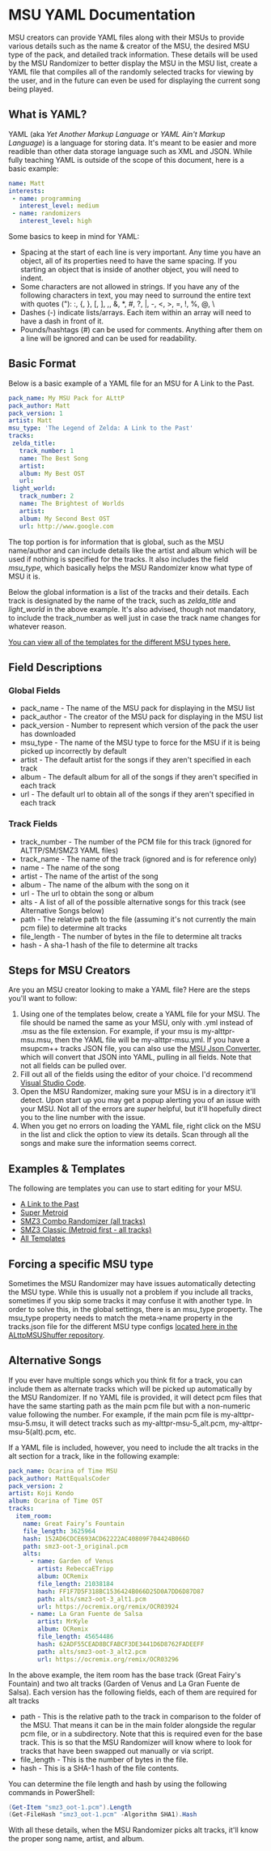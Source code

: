 # MSU YAML Documentation
MSU creators can provide YAML files along with their MSUs to provide various details such as the name & creator of the MSU, the desired MSU type of the pack, and detailed track information. These details will be used by the MSU Randomizer to better display the MSU in the MSU list, create a YAML file that compiles all of the randomly selected tracks for viewing by the user, and in the future can even be used for displaying the current song being played.

## What is YAML?

YAML (aka *Yet Another Markup Language* or *YAML Ain't Markup Language*) is a language for storing data. It's meant to be easier and more readible than other data storage language such as XML and JSON. While fully teaching YAML is outside of the scope of this document, here is a basic example:

```YAML
name: Matt
interests:
 - name: programming
   interest_level: medium
 - name: randomizers
   interest_level: high
```

Some basics to keep in mind for YAML:

 - Spacing at the start of each line is very important. Any time you have an object, all of its properties need to have the same spacing. If you starting an object that is inside of another object, you will need to indent.
 - Some characters are not allowed in strings. If you have any of the following characters in text, you may need to surround the entire text with quotes ("): :, {, }, [, ], ,, &, *, #, ?, |, -, <, >, =, !, %, @, \
 - Dashes (-) indicate lists/arrays. Each item within an array will need to have a dash in front of it.
 - Pounds/hashtags (#) can be used for comments. Anything after them on a line will be ignored and can be used for readability.

 ## Basic Format

 Below is a basic example of a YAML file for an MSU for A Link to the Past. 

 ```YAML
pack_name: My MSU Pack for ALttP
pack_author: Matt
pack_version: 1
artist: Matt
msu_type: 'The Legend of Zelda: A Link to the Past'
tracks:
  zelda_title:
    track_number: 1
    name: The Best Song
    artist:
    album: My Best OST
    url: 
  light_world:
    track_number: 2
    name: The Brightest of Worlds
    artist:
    album: My Second Best OST
    url: http://www.google.com
 ```

The top portion is for information that is global, such as the MSU name/author and can include details like the artist and album which will be used if nothing is specified for the tracks. It also includes the field *msu_type*, which basically helps the MSU Randomizer know what type of MSU it is. 

Below the global information is a list of the tracks and their details. Each track is designated by the name of the track, such as *zelda_title* and *light_world* in the above example. It's also advised, though not mandatory, to include the track_number as well just in case the track name changes for whatever reason.

[You can view all of the templates for the different MSU types here.](YamlTemplates)

## Field Descriptions

### Global Fields

* pack_name - The name of the MSU pack for displaying in the MSU list
* pack_author - The creator of the MSU pack for displaying in the MSU list
* pack_version - Number to represent which version of the pack the user has downloaded
* msu_type - The name of the MSU type to force for the MSU if it is being picked up incorrectly by default
* artist - The default artist for the songs if they aren't specified in each track
* album - The default album for all of the songs if they aren't specified in each track
* url - The default url to obtain all of the songs if they aren't specified in each track

### Track Fields

* track_number - The number of the PCM file for this track (ignored for ALTTP/SM/SMZ3 YAML files)
* track_name - The name of the track (ignored and is for reference only)
* name - The name of the song
* artist - The name of the artist of the song
* album - The name of the album with the song on it
* url - The url to obtain the song or album
* alts - A list of all of the possible alternative songs for this track (see Alternative Songs below)
* path - The relative path to the file (assuming it's not currently the main pcm file) to determine alt tracks
* file_length - The number of bytes in the file to determine alt tracks
* hash - A sha-1 hash of the file to determine alt tracks

## Steps for MSU Creators

Are you an MSU creator looking to make a YAML file? Here are the steps you'll want to follow:

1. Using one of the templates below, create a YAML file for your MSU. The file should be named the same as your MSU, only with .yml instead of .msu as the file extension. For example, if your msu is my-alttpr-msu.msu, then the YAML file will be my-alttpr-msu.yml. If you have a msupcm++ tracks JSON file, you can also use the [MSU Json Converter](https://msu.celestialrealm.net/index.html), which will convert that JSON into YAML, pulling in all fields. Note that not all fields can be pulled over.
2. Fill out all of the fields using the editor of your choice. I'd recommend [Visual Studio Code](https://code.visualstudio.com/).
3. Open the MSU Randomizer, making sure your MSU is in a directory it'll detect. Upon start up you may get a popup alerting you of an issue with your MSU. Not all of the errors are *super* helpful, but it'll hopefully direct you to the line number with the issue.
4. When you get no errors on loading the YAML file, right click on the MSU in the list and click the option to view its details. Scan through all the songs and make sure the information seems correct.

## Examples & Templates

The following are templates you can use to start editing for your MSU.

* [A Link to the Past](YamlTemplates/The%20Legend%20of%20Zelda%20A%20Link%20to%20the%20Past.yml)
* [Super Metroid](YamlTemplates/Super%20Metroid.yml)
* [SMZ3 Combo Randomizer (all tracks)](YamlTemplates/Super%20Metroid%20A%20Link%20to%20the%20Past%20Combination%20Randomizer.yml)
* [SMZ3 Classic (Metroid first - all tracks)](YamlTemplates/Super%20Metroid%20A%20Link%20to%20the%20Past%20Combination%20Randomizer%20Legacy.yml)
* [All Templates](YamlTemplates)


## Forcing a specific MSU type

Sometimes the MSU Randomizer may have issues automatically detecting the MSU type. While this is usually not a problem if you include all tracks, sometimes if you skip some tracks it may confuse it with another type. In order to solve this, in the global settings, there is an msu_type property. The msu_type property needs to match the meta->name property in the tracks.json file for the different MSU type configs [located here in the ALttpMSUShuffer repository](https://github.com/MattEqualsCoder/ALttPMSUShuffler/tree/release/resources/snes).

## Alternative Songs

If you ever have multiple songs which you think fit for a track, you can include them as alternate tracks which will be picked up automatically by the MSU Randomizer. If no YAML file is provided, it will detect pcm files that have the same starting path as the main pcm file but with a non-numeric value following the number. For example, if the main pcm file is my-alttpr-msu-5.msu, it will detect tracks such as my-alttpr-msu-5_alt.pcm, my-alttpr-msu-5(alt).pcm, etc.

If a YAML file is included, however, you need to include the alt tracks in the alt section for a track, like in the following example:

```YAML
pack_name: Ocarina of Time MSU
pack_author: MattEqualsCoder
pack_version: 2
artist: Koji Kondo
album: Ocarina of Time OST
tracks:
  item_room:
    name: Great Fairy’s Fountain
    file_length: 3625964
    hash: 152AD6CDCE693ACD62222AC40809F704424B066D
    path: smz3-oot-3_original.pcm
    alts:
      - name: Garden of Venus
        artist: RebeccaETripp
        album: OCRemix
        file_length: 21038184
        hash: FF1F7D5F318BC1536424B066D25D0A7DD6D87D87
        path: alts/smz3-oot-3_alt1.pcm
        url: https://ocremix.org/remix/OCR03924
      - name: La Gran Fuente de Salsa
        artist: MrKyle
        album: OCRemix
        file_length: 45654486
        hash: 62ADF55CEAD8BCFABCF3DE3441D6D8762FADEEFF
        path: alts/smz3-oot-3_alt2.pcm
        url: https://ocremix.org/remix/OCR03296
```

In the above example, the item room has the base track (Great Fairy's Fountain) and two alt tracks (Garden of Venus and La Gran Fuente de Salsa). Each version has the following fields, each of them are required for alt tracks

* path - This is the relative path to the track in comparison to the folder of the MSU. That means it can be in the main folder alongside the regular pcm file, or in a subdirectory. Note that this is required even for the base track. This is so that the MSU Randomizer will know where to look for tracks that have been swapped out manually or via script.
* file_length - This is the number of bytes in the file.
* hash - This is a SHA-1 hash of the file contents.

You can determine the file length and hash by using the following commands in PowerShell:

```PowerShell
(Get-Item "smz3_oot-1.pcm").Length
(Get-FileHash "smz3_oot-1.pcm" -Algorithm SHA1).Hash
```

With all these details, when the MSU Randomizer picks alt tracks, it'll know the proper song name, artist, and album.